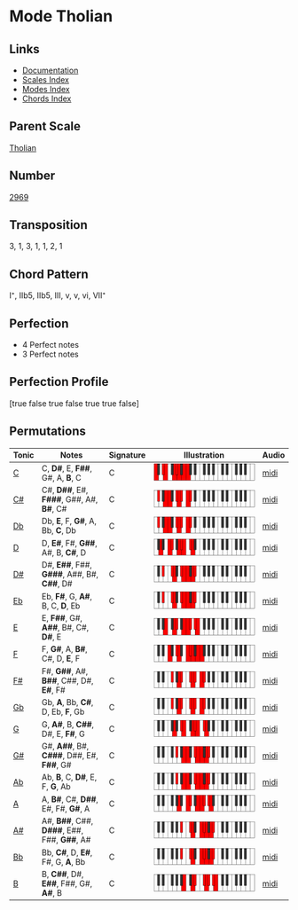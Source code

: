 # Mode Tholian

## Links

- [Documentation](README.md)
- [Scales Index](Scales.md)
- [Modes Index](Modes.md)
- [Chords Index](Chords.md)

## Parent Scale

[Tholian](ScaleTholian.md)

## Number

[2969](https://ianring.com/musictheory/scales/2969)

## Transposition

3, 1, 3, 1, 1, 2, 1

## Chord Pattern

I⁺, IIb5, IIb5, III, v, v, vi, VII⁺

## Perfection

- 4 Perfect notes
- 3 Perfect notes

## Perfection Profile

[true false true false true true false]

## Permutations

| Tonic | Notes | Signature | Illustration | Audio |
|-------|-------|-----------|--------------|-------|
| [C](ModeCNaturalTholian.md) | C, **D#**, E, **F##**, G#, A, **B**, C | C | ![CNaturalTholian](ModeCNaturalTholian.png) | [midi](https://github.com/edipermadi/music/blob/main/docs/ModeCNaturalTholian.mid?raw=true) |
| [C#](ModeCSharpTholian.md) | C#, **D##**, E#, **F###**, G##, A#, **B#**, C# | C | ![CSharpTholian](ModeCSharpTholian.png) | [midi](https://github.com/edipermadi/music/blob/main/docs/ModeCSharpTholian.mid?raw=true) |
| [Db](ModeDFlatTholian.md) | Db, **E**, F, **G#**, A, Bb, **C**, Db | C | ![DFlatTholian](ModeDFlatTholian.png) | [midi](https://github.com/edipermadi/music/blob/main/docs/ModeDFlatTholian.mid?raw=true) |
| [D](ModeDNaturalTholian.md) | D, **E#**, F#, **G##**, A#, B, **C#**, D | C | ![DNaturalTholian](ModeDNaturalTholian.png) | [midi](https://github.com/edipermadi/music/blob/main/docs/ModeDNaturalTholian.mid?raw=true) |
| [D#](ModeDSharpTholian.md) | D#, **E##**, F##, **G###**, A##, B#, **C##**, D# | C | ![DSharpTholian](ModeDSharpTholian.png) | [midi](https://github.com/edipermadi/music/blob/main/docs/ModeDSharpTholian.mid?raw=true) |
| [Eb](ModeEFlatTholian.md) | Eb, **F#**, G, **A#**, B, C, **D**, Eb | C | ![EFlatTholian](ModeEFlatTholian.png) | [midi](https://github.com/edipermadi/music/blob/main/docs/ModeEFlatTholian.mid?raw=true) |
| [E](ModeENaturalTholian.md) | E, **F##**, G#, **A##**, B#, C#, **D#**, E | C | ![ENaturalTholian](ModeENaturalTholian.png) | [midi](https://github.com/edipermadi/music/blob/main/docs/ModeENaturalTholian.mid?raw=true) |
| [F](ModeFNaturalTholian.md) | F, **G#**, A, **B#**, C#, D, **E**, F | C | ![FNaturalTholian](ModeFNaturalTholian.png) | [midi](https://github.com/edipermadi/music/blob/main/docs/ModeFNaturalTholian.mid?raw=true) |
| [F#](ModeFSharpTholian.md) | F#, **G##**, A#, **B##**, C##, D#, **E#**, F# | C | ![FSharpTholian](ModeFSharpTholian.png) | [midi](https://github.com/edipermadi/music/blob/main/docs/ModeFSharpTholian.mid?raw=true) |
| [Gb](ModeGFlatTholian.md) | Gb, **A**, Bb, **C#**, D, Eb, **F**, Gb | C | ![GFlatTholian](ModeGFlatTholian.png) | [midi](https://github.com/edipermadi/music/blob/main/docs/ModeGFlatTholian.mid?raw=true) |
| [G](ModeGNaturalTholian.md) | G, **A#**, B, **C##**, D#, E, **F#**, G | C | ![GNaturalTholian](ModeGNaturalTholian.png) | [midi](https://github.com/edipermadi/music/blob/main/docs/ModeGNaturalTholian.mid?raw=true) |
| [G#](ModeGSharpTholian.md) | G#, **A##**, B#, **C###**, D##, E#, **F##**, G# | C | ![GSharpTholian](ModeGSharpTholian.png) | [midi](https://github.com/edipermadi/music/blob/main/docs/ModeGSharpTholian.mid?raw=true) |
| [Ab](ModeAFlatTholian.md) | Ab, **B**, C, **D#**, E, F, **G**, Ab | C | ![AFlatTholian](ModeAFlatTholian.png) | [midi](https://github.com/edipermadi/music/blob/main/docs/ModeAFlatTholian.mid?raw=true) |
| [A](ModeANaturalTholian.md) | A, **B#**, C#, **D##**, E#, F#, **G#**, A | C | ![ANaturalTholian](ModeANaturalTholian.png) | [midi](https://github.com/edipermadi/music/blob/main/docs/ModeANaturalTholian.mid?raw=true) |
| [A#](ModeASharpTholian.md) | A#, **B##**, C##, **D###**, E##, F##, **G##**, A# | C | ![ASharpTholian](ModeASharpTholian.png) | [midi](https://github.com/edipermadi/music/blob/main/docs/ModeASharpTholian.mid?raw=true) |
| [Bb](ModeBFlatTholian.md) | Bb, **C#**, D, **E#**, F#, G, **A**, Bb | C | ![BFlatTholian](ModeBFlatTholian.png) | [midi](https://github.com/edipermadi/music/blob/main/docs/ModeBFlatTholian.mid?raw=true) |
| [B](ModeBNaturalTholian.md) | B, **C##**, D#, **E##**, F##, G#, **A#**, B | C | ![BNaturalTholian](ModeBNaturalTholian.png) | [midi](https://github.com/edipermadi/music/blob/main/docs/ModeBNaturalTholian.mid?raw=true) |

